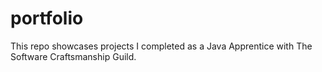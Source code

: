 # portfolio

This repo showcases projects I completed as a Java Apprentice with The Software Craftsmanship Guild.
